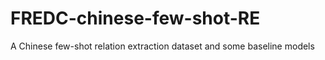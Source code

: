 # FREDC-chinese-few-shot-RE
A Chinese few-shot relation extraction dataset and some baseline models
